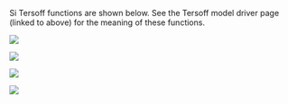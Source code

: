 Si Tersoff functions are shown below. See the Tersoff model driver page (linked to above) for the meaning of these functions.

![](/wimage/MO_186459956893_000/shannenk/tersoff_fig1)

![](/wimage/MO_186459956893_000/shannenk/tersoff_fig2)

![](/wimage/MO_186459956893_000/shannenk/tersoff_fig3)

![](/wimage/MO_186459956893_000/shannenk/tersoff_fig4)
